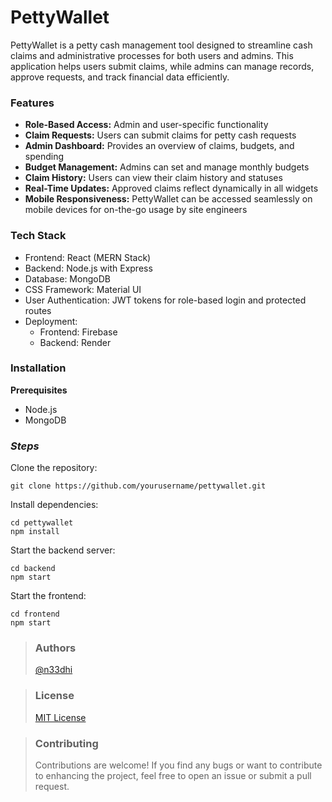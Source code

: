 # PettyWallet 

PettyWallet is a petty cash management tool designed to streamline cash claims and administrative processes for both users and admins. This application helps users submit claims, while admins can manage records, approve requests, and track financial data efficiently.

### **Features**
+ **Role-Based Access:** Admin and user-specific functionality
+ **Claim Requests:** Users can submit claims for petty cash requests
+ **Admin Dashboard:** Provides an overview of claims, budgets, and spending
+ **Budget Management:** Admins can set and manage monthly budgets
+ **Claim History:** Users can view their claim history and statuses
+ **Real-Time Updates:** Approved claims reflect dynamically in all widgets
+ **Mobile Responsiveness:** PettyWallet can be accessed seamlessly on mobile devices for on-the-go usage by site engineers

### **Tech Stack**

+ Frontend: React (MERN Stack)
+ Backend: Node.js with Express
+ Database: MongoDB
+ CSS Framework: Material UI
+ User Authentication: JWT tokens for role-based login and protected routes
+ Deployment:
  + Frontend: Firebase
  + Backend: Render

### **Installation**

**Prerequisites**
+ Node.js
+ MongoDB
    
### _**Steps**_

Clone the repository: 

    git clone https://github.com/yourusername/pettywallet.git

Install dependencies:

    cd pettywallet
    npm install

Start the backend server:

    cd backend
    npm start

Start the frontend:

    cd frontend
    npm start
    
>### Authors
> [@n33dhi](https://github.com/n33dhi)

>### License
> [MIT License](LICENSE)

>### Contributing
>Contributions are welcome! If you find any bugs or want to contribute to enhancing the project, feel free to open an issue or submit a pull request.

